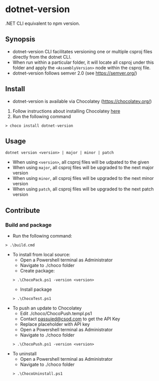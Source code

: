 # dotnet-version
.NET CLI equivalent to npm version.

## Synopsis
- dotnet-version CLI facilitates versioning one or multiple csproj files directly from the dotnet CLI.
- When run within a particular folder, it will locate all csproj under this folder and apply the `<AssemblyVersion>` node within the csproj file.
- dotnet-version follows semver 2.0 (see https://semver.org/)

## Install
- dotnet-version is available via Chocolatey (https://chocolatey.org/)
1. Follow instructions about installing Chocolatey [here](https://chocolatey.org/install)
2. Run the following command
```
> choco install dotnet-version
```

## Usage
```
dotnet version <version> | major | minor | patch
```
- When using `<version>`, all csproj files will be udpated to the given <version>
- When using `major`, all csproj files will be upgraded to the next major version
- When using `minor`, all csproj files will be upgraded to the next minor version
- When using `patch`, all csproj files will be upgraded to the next patch version

## Contribute
### Build and package
- Run the following command:
```
> .\build.cmd
```
- To install from local source:
  - Open a Powershell terminal as Administrator
  - Navigate to ./choco folder
  - Create package:
  ```
  > .\ChocoPack.ps1 -version <version>
  ```
  - Install package
  ```
  > .\ChocoTest.ps1
  ```
- To push an update to Chocolatey
  - Edit ./choco/ChocoPush.templ.ps1
  - Contact passuied@csod.com to get the API Key
  - Replace placeholder with API key
  - Open a Powershell terminal as Administrator
  - Navigate to ./choco folder
  ```
  > .\ChocoPush.ps1 -version <version>
  ```
- To uninstall
  - Open a Powershell terminal as Administrator
  - Navigate to ./choco folder
  ```
  > .\ChocoUninstall.ps1
  ```
  
